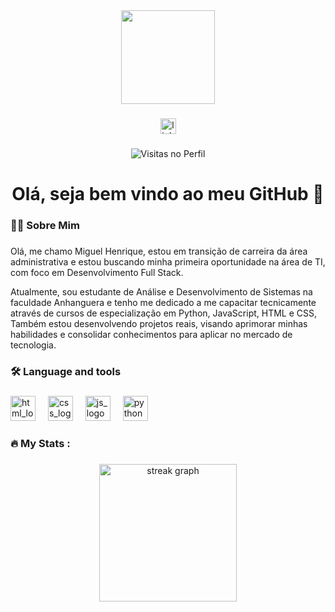 <div align="center">
  <img height="150" src="https://media.giphy.com/media/M9gbBd9nbDrOTu1Mqx/giphy.gif"  />
</div>

###

<div align="center">
  <a href="https://www.linkedin.com/in/miguel-henrique-56958530b/"><img src="https://img.shields.io/static/v1?message=LinkedIn&logo=linkedin&label=&color=0077B5&logoColor=white&labelColor=&style=for-the-badge" height="25" alt="linkedin logo" /></a>
</div>

###

<div align="center">
  <img src="https://komarev.com/ghpvc/?username=MiguelHenrique141&color=0e75b6&style=flat" alt="Visitas no Perfil" />
</div>

###

<h1 align="center">Olá, seja bem vindo ao meu GitHub 👋</h1>

###

<h3 align="left">👩‍💻  Sobre Mim</h3>

###

<p align="left">Olá, me chamo Miguel Henrique, estou em transição de carreira da área administrativa e estou buscando minha primeira oportunidade na área de TI, com foco em Desenvolvimento Full Stack.<br>

Atualmente, sou estudante de Análise e Desenvolvimento de Sistemas na faculdade Anhanguera e tenho me dedicado a me capacitar tecnicamente através de cursos de especialização em Python, JavaScript, HTML e CSS, Também estou desenvolvendo projetos reais, visando aprimorar minhas habilidades e consolidar conhecimentos para aplicar no mercado de tecnologia.</p>

###

<h3 align="left">🛠 Language and tools</h3>

###

<div align="left">
  <img src="https://img.shields.io/badge/HTML5-E34F26?style=for-the-badge&logo=html5&logoColor=white" height="40" alt="html_logo"  />
  <img width="12" />
  <img src="https://img.shields.io/badge/CSS3-1572B6?style=for-the-badge&logo=css3&logoColor=white" height="40" alt="css_logo"  />
  <img width="12" />
  <img src="https://img.shields.io/badge/JavaScript-F7DF1E?style=for-the-badge&logo=javascript&logoColor=black" height="40" alt="js_logo"  />
  <img width="12" />
  <img src="https://img.shields.io/badge/Python-14354C?style=for-the-badge&logo=python&logoColor=white" height="40" alt="python_logo"  />
  <img width="12" />
</div>

###

<h3 align="left">🔥   My Stats :</h3>

###

<div align="center">
  <img src="https://streak-stats.demolab.com?user=MiguelHenrique141&locale=en&mode=daily&theme=dark&hide_border=false&border_radius=5&order=3" height="220" alt="streak graph"  />
</div>

###
